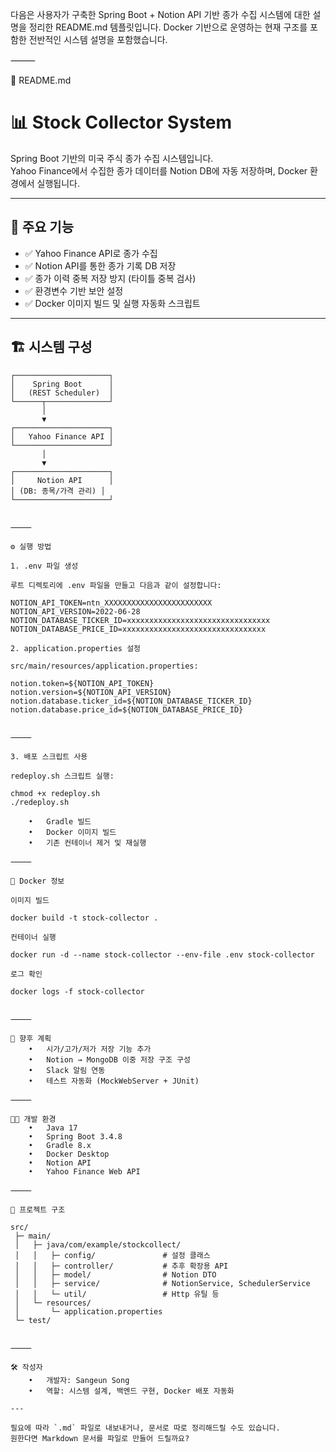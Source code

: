 다음은 사용자가 구축한 Spring Boot + Notion API 기반 종가 수집 시스템에 대한 설명을 정리한 README.md 템플릿입니다. Docker 기반으로 운영하는 현재 구조를 포함한 전반적인 시스템 설명을 포함했습니다.

⸻

📄 README.md

# 📊 Stock Collector System

Spring Boot 기반의 미국 주식 종가 수집 시스템입니다.  
Yahoo Finance에서 수집한 종가 데이터를 Notion DB에 자동 저장하며, Docker 환경에서 실행됩니다.

---

## 📌 주요 기능

- ✅ Yahoo Finance API로 종가 수집
- ✅ Notion API를 통한 종가 기록 DB 저장
- ✅ 종가 이력 중복 저장 방지 (타이틀 중복 검사)
- ✅ 환경변수 기반 보안 설정
- ✅ Docker 이미지 빌드 및 실행 자동화 스크립트

---

## 🏗️ 시스템 구성

```plaintext
┌─────────────────────┐
│    Spring Boot      │
│   (REST Scheduler)  │
└──────┬──────────────┘
       │
       ▼
┌─────────────────────┐
│   Yahoo Finance API │
└─────────────────────┘
       │
       ▼
┌─────────────────────┐
│     Notion API      │
│ (DB: 종목/가격 관리) │
└─────────────────────┘


⸻

⚙️ 실행 방법

1. .env 파일 생성

루트 디렉토리에 .env 파일을 만들고 다음과 같이 설정합니다:

NOTION_API_TOKEN=ntn_XXXXXXXXXXXXXXXXXXXXXXXX
NOTION_API_VERSION=2022-06-28
NOTION_DATABASE_TICKER_ID=xxxxxxxxxxxxxxxxxxxxxxxxxxxxxxxx
NOTION_DATABASE_PRICE_ID=xxxxxxxxxxxxxxxxxxxxxxxxxxxxxxxx

2. application.properties 설정

src/main/resources/application.properties:

notion.token=${NOTION_API_TOKEN}
notion.version=${NOTION_API_VERSION}
notion.database.ticker_id=${NOTION_DATABASE_TICKER_ID}
notion.database.price_id=${NOTION_DATABASE_PRICE_ID}


⸻

3. 배포 스크립트 사용

redeploy.sh 스크립트 실행:

chmod +x redeploy.sh
./redeploy.sh

	•	Gradle 빌드
	•	Docker 이미지 빌드
	•	기존 컨테이너 제거 및 재실행

⸻

🐳 Docker 정보

이미지 빌드

docker build -t stock-collector .

컨테이너 실행

docker run -d --name stock-collector --env-file .env stock-collector

로그 확인

docker logs -f stock-collector


⸻

📅 향후 계획
	•	시가/고가/저가 저장 기능 추가
	•	Notion → MongoDB 이중 저장 구조 구성
	•	Slack 알림 연동
	•	테스트 자동화 (MockWebServer + JUnit)

⸻

👨‍💻 개발 환경
	•	Java 17
	•	Spring Boot 3.4.8
	•	Gradle 8.x
	•	Docker Desktop
	•	Notion API
	•	Yahoo Finance Web API

⸻

📂 프로젝트 구조

src/
 ├─ main/
 │   ├─ java/com/example/stockcollect/
 │   │   ├─ config/               # 설정 클래스
 │   │   ├─ controller/           # 추후 확장용 API
 │   │   ├─ model/                # Notion DTO
 │   │   ├─ service/              # NotionService, SchedulerService
 │   │   └─ util/                 # Http 유틸 등
 │   └─ resources/
 │       └─ application.properties
 └─ test/


⸻

🛠️ 작성자
	•	개발자: Sangeun Song
	•	역할: 시스템 설계, 백엔드 구현, Docker 배포 자동화

---

필요에 따라 `.md` 파일로 내보내거나, 문서로 따로 정리해드릴 수도 있습니다.  
원한다면 Markdown 문서를 파일로 만들어 드릴까요?